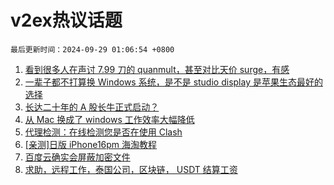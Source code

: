 # v2ex热议话题

`最后更新时间：2024-09-29 01:06:54 +0800`

1. [看到很多人在声讨 7.99 刀的 quanmult，甚至对比天价 surge，有感](https://www.v2ex.com/t/1076467)
1. [一辈子都不打算换 Windows 系统，是不是 studio display 是苹果生态最好的选择](https://www.v2ex.com/t/1076518)
1. [长达二十年的 A 股长牛正式启动？](https://www.v2ex.com/t/1076498)
1. [从 Mac 换成了 windows 工作效率大幅降低](https://www.v2ex.com/t/1076493)
1. [代理检测：在线检测您是否在使用 Clash](https://www.v2ex.com/t/1076579)
1. [[亲测]日版 iPhone16pm 海淘教程](https://www.v2ex.com/t/1076559)
1. [百度云确实会屏蔽加密文件](https://www.v2ex.com/t/1076501)
1. [求助，远程工作，泰国公司，区块链， USDT 结算工资](https://www.v2ex.com/t/1076491)

